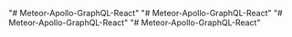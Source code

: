 "# Meteor-Apollo-GraphQL-React" 
"# Meteor-Apollo-GraphQL-React" 
"# Meteor-Apollo-GraphQL-React" 
"# Meteor-Apollo-GraphQL-React" 
